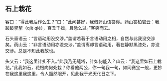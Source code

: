 ## 石上栽花

客曰：“得此我后作么生？”曰：“此问甚好，我借药山语答你。药山答柏岩云：我跛跛挈挈（qiè qiè），百丑千拙，且恁么过。”客笑而去。

石头垂语云：“言语动用没交涉。”盖谓若著于言语动用之相，自然与此我没交涉矣。药山云：“非言语动用亦没交涉。”盖谓离却言语动用，著在静默黑漆处，亦没交涉。总是不知此我故也。

头又云：“我这里针扎不入。”此我乃无缝塔，针如何能入？山云：“我这里如石上栽花。”此我如石，花根向何处栽？你看他两公，你一句我一句，如同赛宝一般，更妙在我这里我这里，令人豁然眼开，见此我于光天化日之下。
